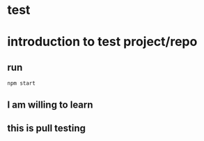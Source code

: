 # test
# introduction to test project/repo

## run
```npm start ```



## I am willing to learn

## this is pull testing
